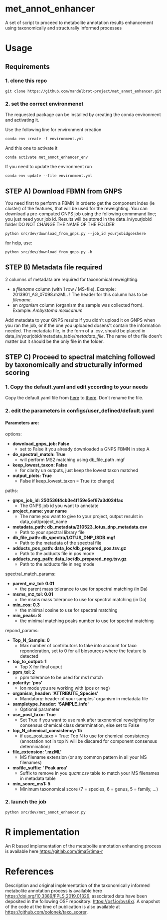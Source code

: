 # met_annot_enhancer
A set of script to proceed to metabolite annotation results enhancement using taxonomically and structurally informed processes

# Usage

## Requirements 


### 1.  clone this repo

`git clone https://github.com/mandelbrot-project/met_annot_enhancer.git`


### 2.  set the correct environmenet


The requested package can be installed by creating the conda environment and activating it.

Use the following line for environment creation 

`conda env create -f environment.yml`

And this one to activate it 

`conda activate met_annot_enhancer_env`

If you need to update the environment run 

`conda env update --file environment.yml`

## STEP A) Download FBMN from GNPS 

You need first to perform a FBMN in orderto get the component index (ie cluster) of the features, that will be used for the reweighting.
You can download a pre-computed GNPS job using the following commmand line; you just need your job id. Results will be stored in the data_in/yourjobid folder
DO NOT CHANGE THE NAME OF THE FOLDER

`python src/dev/download_from_gnps.py --job_id yourjobidgoeshere`

for help, use:

`python src/dev/download_from_gnps.py -h`

## STEP B) Metadata file required 

2 columns of metadata are required for taxonomical reweighting:
  - a *filename* column (with 1 row / MS-file). Example: 2013901_AG_07098.mzML.
        ! The header for this column has to be *filename*.
  - an *organism* column (organism the sample was collected from). Example: *Ambystoma mexicanum*
 
Add metadata to your GNPS results if you didn't upload it on GNPS when you ran the job, or if the one you uploaded dosens't contain the information needed.
The metadata file, in the form of a .csv, should be placed in data_in/yourjobid/metadata_table/*metadata_file*. The name of the file doen't matter but it should be the only file in the folder.
  
## STEP C) Proceed to spectral matching followed by taxonomically and structurally informed scoring 

### 1.  Copy the default.yaml and edit yccording to your needs

Copy the default.yaml file from [here](https://github.com/mandelbrot-project/met_annot_enhancer/tree/main/configs/default) to 
[there](https://github.com/mandelbrot-project/met_annot_enhancer/tree/main/configs/user_defined). Don't rename the file.

### 2.  edit the parameters in configs/user_defined/default.yaml

#### Parameters are: 

options:

  - **download_gnps_job: False**
    - set to False it you already downloaded a GNPS FBMN in step A
  - **do_spectral_match: True**
    - will perform MS2 matching using db_file_path .mgf
  - **keep_lowest_taxon: False**
    - for clarity un outputs, just keep the lowest taxon matched
  - **output_plots: True**
    - False if keep_lowest_taxon = True (to change)
 
paths:

  - **gnps_job_id: 250536f4cb3e4f159e5ef67a3d024fac**
    - The GNPS job id you want to annotate
  - **project_name: your name**
    - The name you want to give to your project, output resulst in data_out/project_name
  - **metadata_path: db_metadata/210523_lotus_dnp_metadata.csv**
    - Path to your spectral library file
  - **db_file_path: db_spectra/LOTUS_DNP_ISDB.mgf**
    - Path to the metadata of the spectral file
  - **adducts_pos_path: data_loc/db_prepared_pos.tsv.gz**
    - Path to the adducts file in pos mode
  - **adducts_neg_path: data_loc/db_prepared_neg.tsv.gz**
    - Path to the adducts file in neg mode

spectral_match_params:

  - **parent_mz_tol: 0.01**
    - the parent mass tolerance to use for spectral matching (in Da)
  - **msms_mz_tol: 0.01**
    - the msms mass tolerance to use for spectral matching (in Da)
  - **min_cos: 0.3**
    - the minimal cosine to use for spectral matching
  - **min_peaks: 8**
    - the minimal matching peaks number to use for spectral matching

repond_params:

  - **Top_N_Sample: 0**
    - Max number of contributors to take into account for taxo reponderation, set to 0 for all biosources where the feature is detected
  - **top_to_output: 1**
    - Top X for final ouput
  - **ppm_tol: 2**
    - ppm tolerance to be used for ms1 match
  - **polarity: 'pos'**
    - ion mode you are working with (pos or neg)
  - **organism_header: 'ATTRIBUTE_Species'**
    - Mandatory: header of your samples' organism in metadata file
  - **sampletype_header: 'SAMPLE_info'**
    - Optional parameter
  - **use_post_taxo: True**
    - Set True if you want to use rank after taxonomical reweighting for consensus chemical class determination, else set to False
  - **top_N_chemical_consistency: 15**
    - if use_post_taxo = True: Top N to use for chemical consistency (annotation not in top N will be discared for component consensus determination)
  - **file_extension: '.mzML'**
    - MS filename extension (or any common pattern in all your MS filenames)
  - **msfile_suffix: ' Peak area'**
    - Suffix to remove in you *quant.csv* table to match your MS filenames in metadata table
  - **min_score_ms1: 5**
    - Minimum taxonomical score (7 = species, 6 = genus, 5 = family, ...)
  
### 2.  launch the job

`python src/dev/met_annot_enhancer.py`


# R implementation

An R based implementation of the metabolite annotation enhancing process is available here https://gitlab.com/tima5/tima-r

# References

Description and original implementation of the taxonomically informed metabolite annotation process is available here https://doi.org/10.3389/FPLS.2019.01329, associated data have been deposited in the following OSF repository: <https://osf.io/bvs6x/>.
A snapshot of the code at the time of publication is also available at <https://github.com/oolonek/taxo_scorer>.
